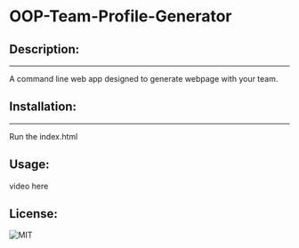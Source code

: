 # OOP-Team-Profile-Generator







## Description:
---
A command line web app designed to generate webpage with your team.


## Installation:
---

Run the index.html 

## Usage:
video here


## License:

![MIT](https://img.shields.io/badge/License-MIT-yellow)


